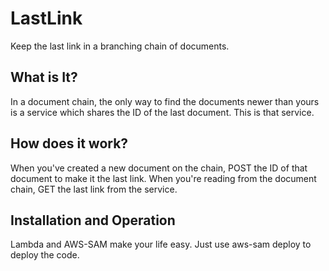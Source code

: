 # LastLink
Keep the last link in a branching chain of documents.

## What is It?
In a document chain, the only way to find the documents newer than yours is a service which shares
the ID of the last document. This is that service.

## How does it work?
When you've created a new document on the chain, POST the ID of that document to make it the last
link. When you're reading from the document chain, GET the last link from the service.

## Installation and Operation
Lambda and AWS-SAM make your life easy. Just use aws-sam deploy to deploy the code.
